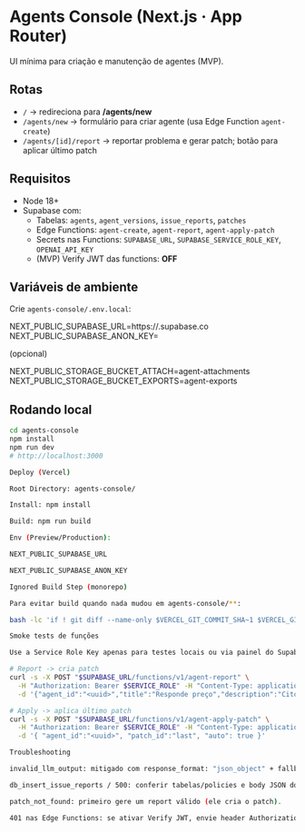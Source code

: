 # Agents Console (Next.js · App Router)

UI mínima para criação e manutenção de agentes (MVP).

## Rotas

- `/` → redireciona para **/agents/new**
- `/agents/new` → formulário para criar agente (usa Edge Function `agent-create`)
- `/agents/[id]/report` → reportar problema e gerar patch; botão para aplicar último patch

## Requisitos

- Node 18+
- Supabase com:
  - Tabelas: `agents`, `agent_versions`, `issue_reports`, `patches`
  - Edge Functions: `agent-create`, `agent-report`, `agent-apply-patch`
  - Secrets nas Functions: `SUPABASE_URL`, `SUPABASE_SERVICE_ROLE_KEY`, `OPENAI_API_KEY`
  - (MVP) Verify JWT das functions: **OFF**

## Variáveis de ambiente

Crie `agents-console/.env.local`:



NEXT_PUBLIC_SUPABASE_URL=https://<ref>.supabase.co
NEXT_PUBLIC_SUPABASE_ANON_KEY=<anon-key>


(opcional)


NEXT_PUBLIC_STORAGE_BUCKET_ATTACH=agent-attachments
NEXT_PUBLIC_STORAGE_BUCKET_EXPORTS=agent-exports


## Rodando local

```bash
cd agents-console
npm install
npm run dev
# http://localhost:3000

Deploy (Vercel)

Root Directory: agents-console/

Install: npm install

Build: npm run build

Env (Preview/Production):

NEXT_PUBLIC_SUPABASE_URL

NEXT_PUBLIC_SUPABASE_ANON_KEY

Ignored Build Step (monorepo)

Para evitar build quando nada mudou em agents-console/**:

bash -lc 'if ! git diff --name-only $VERCEL_GIT_COMMIT_SHA~1 $VERCEL_GIT_COMMIT_SHA | grep -q "^agents-console/"; then echo "skip build"; exit 0; fi'

Smoke tests de funções

Use a Service Role Key apenas para testes locais ou via painel do Supabase (nunca no front).

# Report -> cria patch
curl -s -X POST "$SUPABASE_URL/functions/v1/agent-report" \
  -H "Authorization: Bearer $SERVICE_ROLE" -H "Content-Type: application/json" \
  -d '{"agent_id":"<uuid>","title":"Responde preço","description":"Citou preço","expected_behavior":"Evitar preço; acionar humano","severity":"high","tests":[{"name":"no_price","input":"Qual preço?","must_include":[],"must_exclude":["R$","preço","custa"],"handoff_expected":true}]}'

# Apply -> aplica último patch
curl -s -X POST "$SUPABASE_URL/functions/v1/agent-apply-patch" \
  -H "Authorization: Bearer $SERVICE_ROLE" -H "Content-Type: application/json" \
  -d '{ "agent_id":"<uuid>", "patch_id":"last", "auto": true }'

Troubleshooting

invalid_llm_output: mitigado com response_format: "json_object" + fallback no backend.

db_insert_issue_reports / 500: conferir tabelas/policies e body JSON do report.

patch_not_found: primeiro gere um report válido (ele cria o patch).

401 nas Edge Functions: se ativar Verify JWT, envie header Authorization: Bearer NEXT_PUBLIC_SUPABASE_ANON_KEY no fetch do front.
